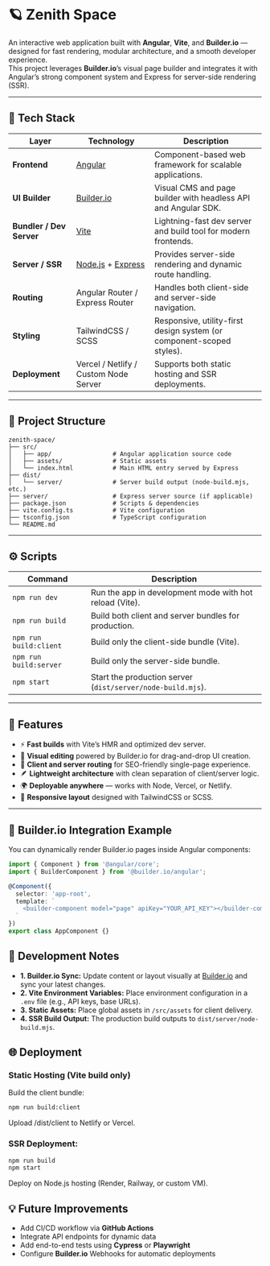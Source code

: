 # 🪐 Zenith Space

An interactive web application built with **Angular**, **Vite**, and **Builder.io** — designed for fast rendering, modular architecture, and a smooth developer experience.  
This project leverages **Builder.io**’s visual page builder and integrates it with Angular’s strong component system and Express for server-side rendering (SSR).

---

## 🚀 Tech Stack

| Layer | Technology | Description |
|-------|-------------|-------------|
| **Frontend** | [Angular](https://angular.dev/) | Component-based web framework for scalable applications. |
| **UI Builder** | [Builder.io](https://www.builder.io/) | Visual CMS and page builder with headless API and Angular SDK. |
| **Bundler / Dev Server** | [Vite](https://vitejs.dev/) | Lightning-fast dev server and build tool for modern frontends. |
| **Server / SSR** | [Node.js](https://nodejs.org/) + [Express](https://expressjs.com/) | Provides server-side rendering and dynamic route handling. |
| **Routing** | Angular Router / Express Router | Handles both client-side and server-side navigation. |
| **Styling** | TailwindCSS / SCSS | Responsive, utility-first design system (or component-scoped styles). |
| **Deployment** | Vercel / Netlify / Custom Node Server | Supports both static hosting and SSR deployments. |

---

## 📂 Project Structure

```plaintext
zenith-space/
├── src/
│   ├── app/                 # Angular application source code
│   ├── assets/              # Static assets
│   └── index.html           # Main HTML entry served by Express
├── dist/
│   └── server/              # Server build output (node-build.mjs, etc.)
├── server/                  # Express server source (if applicable)
├── package.json             # Scripts & dependencies
├── vite.config.ts           # Vite configuration
├── tsconfig.json            # TypeScript configuration
└── README.md
```

---

## ⚙️ Scripts

| Command | Description |
|----------|-------------|
| `npm run dev` | Run the app in development mode with hot reload (Vite). |
| `npm run build` | Build both client and server bundles for production. |
| `npm run build:client` | Build only the client-side bundle (Vite). |
| `npm run build:server` | Build only the server-side bundle. |
| `npm start` | Start the production server (`dist/server/node-build.mjs`). |

---

## 🧩 Features

- ⚡ **Fast builds** with Vite’s HMR and optimized dev server.  
- 🧱 **Visual editing** powered by Builder.io for drag-and-drop UI creation.  
- 🧭 **Client and server routing** for SEO-friendly single-page experience.  
- 🪶 **Lightweight architecture** with clean separation of client/server logic.  
- 🌍 **Deployable anywhere** — works with Node, Vercel, or Netlify.  
- 📱 **Responsive layout** designed with TailwindCSS or SCSS.  

---

## 🧠 Builder.io Integration Example

You can dynamically render Builder.io pages inside Angular components:

```ts
import { Component } from '@angular/core';
import { BuilderComponent } from '@builder.io/angular';

@Component({
  selector: 'app-root',
  template: `
    <builder-component model="page" apiKey="YOUR_API_KEY"></builder-component>
  `
})
export class AppComponent {}
```

## 🧪 Development Notes

- **1. Builder.io Sync:** Update content or layout visually at [Builder.io](https://builder.io) and sync your latest changes.
- **2. Vite Environment Variables:** Place environment configuration in a `.env` file (e.g., API keys, base URLs).
- **3. Static Assets:** Place global assets in `/src/assets` for client delivery.
- **4. SSR Build Output:** The production build outputs to `dist/server/node-build.mjs`.

## 🌐 Deployment

### Static Hosting (Vite build only)
Build the client bundle:

```bash
npm run build:client
```
Upload /dist/client to Netlify or Vercel.

### SSR Deployment:
```bash
npm run build
npm start
```

Deploy on Node.js hosting (Render, Railway, or custom VM).

## 💡 Future Improvements

- Add CI/CD workflow via **GitHub Actions**
- Integrate API endpoints for dynamic data
- Add end-to-end tests using **Cypress** or **Playwright**
- Configure **Builder.io** Webhooks for automatic deployments





